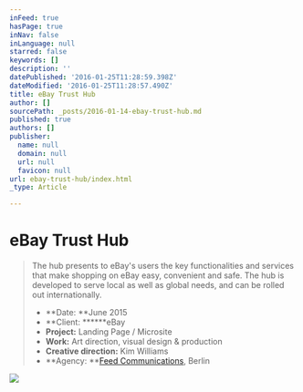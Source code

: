 ```yaml
---
inFeed: true
hasPage: true
inNav: false
inLanguage: null
starred: false
keywords: []
description: ''
datePublished: '2016-01-25T11:28:59.398Z'
dateModified: '2016-01-25T11:28:57.490Z'
title: eBay Trust Hub
author: []
sourcePath: _posts/2016-01-14-ebay-trust-hub.md
published: true
authors: []
publisher:
  name: null
  domain: null
  url: null
  favicon: null
url: ebay-trust-hub/index.html
_type: Article

---
```

# eBay Trust Hub

> The hub presents to eBay's users the key functionalities and services that make shopping on eBay
> easy, convenient and safe. The hub is developed to serve
> local as well as global needs, and can be rolled out internationally.
> 
> * **Date: **June 2015
> * **Client: ******eBay
> * **Project:** Landing Page / Microsite
> * **Work:** Art direction, visual design & production
> * **Creative direction:** Kim Williams
> * **Agency: **[Feed Communications][0], Berlin

![](https://the-grid-user-content.s3-us-west-2.amazonaws.com/6124f583-45e8-45a9-8276-8aae2111597c.png)

[0]: http://feedberlin.com/